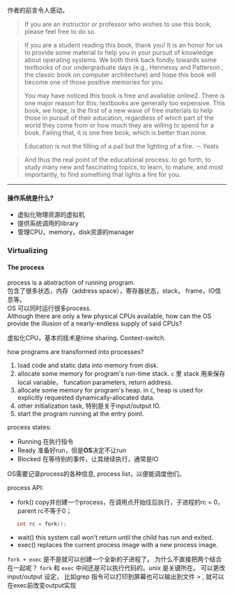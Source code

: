 作者的前言令人感动。
> If you are an instructor or professor who wishes to use this book, please feel
free to do so.

> If you are a student reading this book, thank you! It is an honor for us to
provide some material to help you in your pursuit of knowledge about operating
systems. We both think back fondly towards some textbooks of our undergraduate
days (e.g., Hennessy and Patterson , the classic book on computer architecture) and hope this book will become one of those positive memories for you.
> 
> You may have noticed this book is free and available online2. There is one major
reason for this: textbooks are generally too expensive. This book, we hope, is the
first of a new wave of free materials to help those in pursuit of their education,
regardless of which part of the world they come from or how much they are willing
to spend for a book. Failing that, it is one free book, which is better than none.

> Education is not the filling of a pail but the lighting of a fire.    -- Yeats

> And
thus the real point of the educational process: to go forth, to study many new and
fascinating topics, to learn, to mature, and most importantly, to find something
that lights a fire for you.

---

#### 操作系统是什么?
- 虚拟化物理资源的虚拟机
- 提供系统调用的library
- 管理CPU，memory，disk资源的manager

### Virtualizing 

#### The process
process is a abstraction of running program.  
包含了很多状态，内存（address space），寄存器状态，stack， frame，IO信息等。  
OS 可以同时运行很多process.  
    Although there are only a few physical CPUs available, how can the OS provide the illusion of a nearly-endless supply of said CPUs?  

虚拟化CPU，基本的技术是time sharing. Context-switch.

how programs are transformed into processes?
1. load code and static data into memory from disk.
2. allocate some memory for program's run-time stack. `c` 里 stack 用来保存local variable， funcation parameters, return address.
3. allocate some memory for program's heap. in `C`, heap is used for explicitly requested dynamically-allocated data.
4. other initialization task, 特别是关于input/output IO.
5. start the program running at the entry point.

process states:
- Running 在执行指令
- Ready 准备好run，但是**OS**决定不让run
- Blocked 在等待别的事件，让其继续执行，通常是IO

OS需要记录process的各种信息, process list，以便能调度他们。

process API:
- fork()  copy并创建一个process，在调用点开始往后执行，子进程的rc = 0， parent rc不等于0；
 ``` c
    int rc = fork();
```
- wait()  this system call won’t return until the child has run and exited.
- exec() replaces the current process image with a new process image.  

`fork + exec` 是不是就可以创建一个全新的子进程了。 为什么不直接把两个结合在一起呢？ `fork` 和 `exec` 中间还是可以执行代码的。unix 是关键所在。
可以更改input/output 设定， 比如grep 指令可以打印到屏幕也可以输出到文件 > , 就可以在exec前改变output实现
